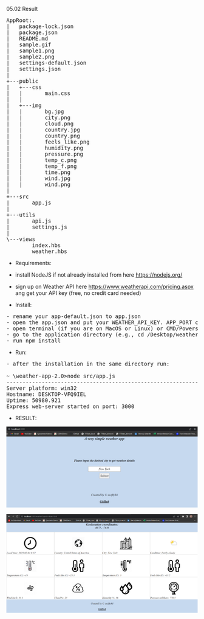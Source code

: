 05.02 Result

<pre>
AppRoot:.
|   package-lock.json
|   package.json
|   README.md
|   sample.gif
|   sample1.png
|   sample2.png
|   settings-default.json
|   settings.json
|
+---public
|   +---css
|   |       main.css
|   |
|   +---img
|   |       bg.jpg
|   |       city.png
|   |       cloud.png
|   |       country.jpg
|   |       country.png
|   |       feels_like.png
|   |       humidity.png
|   |       pressure.png
|   |       temp_c.png
|   |       temp_f.png
|   |       time.png
|   |       wind.jpg
|   |       wind.png
|
+---src
|       app.js
|
+---utils
|       api.js
|       settings.js
|
\---views
        index.hbs
        weather.hbs
</pre>

- Requirements:

- install NodeJS if not already installed from here https://nodejs.org/
- sign up on Weather API here https://www.weatherapi.com/pricing.aspx ang get your API key
(free, no credit card needed)

- Install:

<pre>
- rename your app-default.json to app.json
- open the app.json and put your WEATHER_API_KEY. APP_PORT can be left as is if you not sure what to use.
- open terminal (if you are on MacOS or Linux) or CMD/Powershell if you are on Windows.
- go to the application directory (e.g., cd /Desktop/weather-app-2.0/)
- run npm install
</pre>

- Run:

<pre>
- after the installation in the same directory run:

~ \weather-app-2.0>node src/app.js
----------------------------------------------------------------
Server platform: win32
Hostname: DESKTOP-VFQ9IEL
Uptime: 50980.921
Express web-server started on port: 3000
</pre>

- RESULT:

![](https://github.com/swifty94/nodejs-course/blob/master/weather-app-2.0/sample1.png)


![](https://github.com/swifty94/nodejs-course/blob/master/weather-app-2.0/sample2.png)
